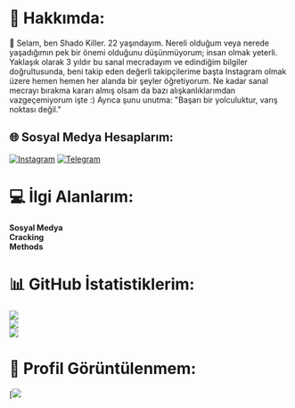 # 💫 Hakkımda:
👋 Selam, ben Shado Killer. 22 yaşındayım. Nereli olduğum veya nerede yaşadığımın pek bir önemi olduğunu düşünmüyorum; insan olmak yeterli. Yaklaşık olarak 3 yıldır bu sanal mecradayım ve edindiğim bilgiler doğrultusunda, beni takip eden değerli takipçilerime başta Instagram olmak üzere hemen hemen her alanda bir şeyler öğretiyorum. Ne kadar sanal mecrayı bırakma kararı almış olsam da bazı alışkanlıklarımdan vazgeçemiyorum işte :) Ayrıca şunu unutma: "Başarı bir yolculuktur, varış noktası değil."

## 🌐 Sosyal Medya Hesaplarım:
[![Instagram](https://img.shields.io/badge/Instagram-%23E4405F.svg?logo=Instagram&logoColor=white)](https://instagram.com/shadoxyedek) [![Telegram](https://img.shields.io/badge/Telegram-%231DA1F2.svg?logo=Telegram&logoColor=white)](https://telegram.me/shadokiller) 

# 💻 İlgi Alanlarım:

<b>Sosyal Medya</b><br/>
<b>Cracking</b><br/>
<b>Methods</b><br/>

# 📊 GitHub İstatistiklerim:
![](https://github-readme-stats.vercel.app/api?username=shadokiller&theme=dark&hide_border=false&include_all_commits=false&count_private=false)<br/>
![](https://github-readme-streak-stats.herokuapp.com/?user=shadokiller&theme=dark&hide_border=false)<br/>
![](https://github-readme-stats.vercel.app/api/top-langs/?username=shadokiller&theme=dark&hide_border=false&include_all_commits=false&count_private=false&layout=compact)

# 👀 Profil Görüntülenmem:
[![](<img src="https://camo.githubusercontent.com/ce6ffeaa36a3ecfd09f10ffbc14edbc127800641fd44102bdecc93767319f331/68747470733a2f2f6b6f6d617265762e636f6d2f67687076632f3f757365726e616d653d736861646f6b696c6c65722d3038266c6162656c3d50726f66696c65253230566965777326636f6c6f723d306537356236267374796c653d666c6174" alt="aliyefhx" data-canonical-src="https://komarev.com/ghpvc/?username=shadokiller-08&amp;label=Profile%20Views&amp;color=0e75b6&amp;style=flat" style="max-width: 100%;">)


